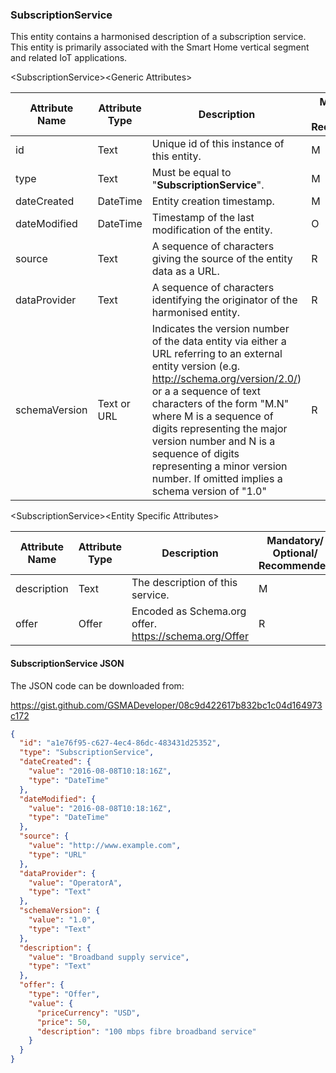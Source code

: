 ### SubscriptionService

This entity contains a harmonised description of a subscription service. This
entity is primarily associated with the Smart Home vertical segment and related
IoT applications.

&lt;SubscriptionService&gt;&lt;Generic Attributes&gt;

| Attribute Name | Attribute Type | Description                                                                                                                                                                                                                                                                                                                                                                               | Mandatory/ Optional/ Recommended | May be Null |
|----------------|----------------|-------------------------------------------------------------------------------------------------------------------------------------------------------------------------------------------------------------------------------------------------------------------------------------------------------------------------------------------------------------------------------------------|----------------------------------|-------------|
| id             | Text           | Unique id of this instance of this entity.                                                                                                                                                                                                                                                                                                                                                | M                                | N           |
| type           | Text           | Must be equal to "**SubscriptionService**".                                                                                                                                                                                                                                                                                                                                               | M                                | N           |
| dateCreated    | DateTime       | Entity creation timestamp.                                                                                                                                                                                                                                                                                                                                                                | M                                | N           |
| dateModified   | DateTime       | Timestamp of the last modification of the entity.                                                                                                                                                                                                                                                                                                                                         | O                                | Y           |
| source         | Text           | A sequence of characters giving the source of the entity data as a URL.                                                                                                                                                                                                                                                                                                                   | R                                | Y           |
| dataProvider   | Text           | A sequence of characters identifying the originator of the harmonised entity.                                                                                                                                                                                                                                                                                                             | R                                | Y           |
| schemaVersion  | Text or URL    | Indicates the version number of the data entity via either a URL referring to an external entity version (e.g. http://schema.org/version/2.0/) or a a sequence of text characters of the form "M.N" where M is a sequence of digits representing the major version number and N is a sequence of digits representing a minor version number. If omitted implies a schema version of "1.0" | R                                | Y           |

&lt;SubscriptionService&gt;&lt;Entity Specific Attributes&gt;

| Attribute Name | Attribute Type | Description                                             | Mandatory/ Optional/ Recommended | May be Null |
|----------------|----------------|---------------------------------------------------------|----------------------------------|-------------|
| description    | Text           | The description of this service.                        | M                                | N           |
| offer          | Offer          | Encoded as Schema.org offer. <https://schema.org/Offer> | R                                | Y           |

#### SubscriptionService JSON

The JSON code can be downloaded from:

https://gist.github.com/GSMADeveloper/08c9d422617b832bc1c04d164973c172
```json
{
  "id": "a1e76f95-c627-4ec4-86dc-483431d25352",
  "type": "SubscriptionService",
  "dateCreated": {
    "value": "2016-08-08T10:18:16Z",
    "type": "DateTime"
  },
  "dateModified": {
    "value": "2016-08-08T10:18:16Z",
    "type": "DateTime"
  },
  "source": {
    "value": "http://www.example.com",
    "type": "URL"
  },
  "dataProvider": {
    "value": "OperatorA",
    "type": "Text"
  },
  "schemaVersion": {
    "value": "1.0",
    "type": "Text"
  },
  "description": {
    "value": "Broadband supply service",
    "type": "Text"
  },
  "offer": {
    "type": "Offer",
    "value": {
      "priceCurrency": "USD",
      "price": 50,
      "description": "100 mbps fibre broadband service"
    }
  }
}
```
